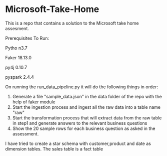 # Microsoft-Take-Home
This is a repo that contains a solution to the Microsoft take home assesment.

Prerequisites To Run:

Pytho n3.7

Faker 18.13.0

py4j 0.10.7

pyspark 2.4.4

On running the run_data_pipeline.py it will do the following things in order:
1) Generate a file "sample_data.json" in the data folder of the repo with the help of faker module
2) Start the ingestion process and ingest all the raw data into a table name "raw"
3) Start the transformation process that will extract data from the raw table in step1 and generate answers to the relevant business questions
4) Show the 20 sample rows for each business question as asked in the assessment.

I have tried to create a star schema with customer,product and date as dimension tables. The sales table is a fact table
